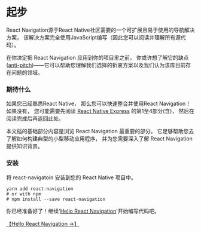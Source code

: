 # 起步

React Navigation源于React Native社区需要的一个可扩展且易于使用的导航解决方案，
该解决方案完全使用JavaScript编写（因此您可以阅读并理解所有源代码）。

在你决定把 React Navigation 应用到你的项目里之前，
你或许想了解它的缺点([anti-pitch](../meta/pitch.md))——它可以帮助您理解我们选择的折衷方案以及我们认为该库目前存在问题的领域。

### 期待什么

如果您已经熟悉React Native，
那么您可以快速整合并使用React Navigation！如果没有，
您可能需要先阅读 [React Native Express](http://www.reactnativeexpress.com/) 的第1至4部分(含)，
然后在阅读完成后再返回此处。

本文档的基础部分内容是浏览 React Navigation 最重要的部分。
它足够帮助您去了解如何构建典型的小型移动应用程序，
并为您需要深入了解 React Navigation 提供知识背景。

### 安装

将 react-navigatoin 安装到您的 React Native 项目中。
```
yarn add react-navigation
# or with npm
# npm install --save react-navigation
```
你已经准备好了！继续'[Hello React Navigation](./hello-react-navigation.md)'开始编写代码吧。

[【Hello React Navigation →】](./hello-react-navigation.md)